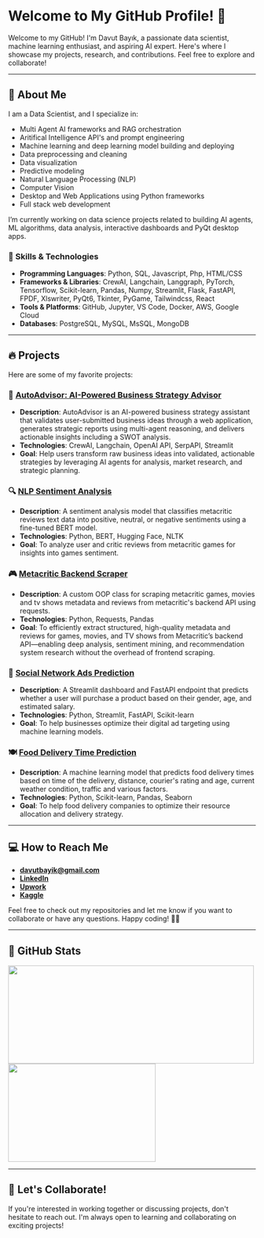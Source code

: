# Welcome to My GitHub Profile! 👋

Welcome to my GitHub! I'm Davut Bayık, a passionate data scientist, machine learning enthusiast, and aspiring AI expert. Here's where I showcase my projects, research, and contributions. Feel free to explore and collaborate!

---

## 🚀 About Me

I am a Data Scientist, and I specialize in:
- Multi Agent AI frameworks and RAG orchestration
- Aritifical Intelligence API's and prompt engineering
- Machine learning and deep learning model building and deploying
- Data preprocessing and cleaning
- Data visualization
- Predictive modeling
- Natural Language Processing (NLP)
- Computer Vision
- Desktop and Web Applications using Python frameworks
- Full stack web development

I’m currently working on data science projects related to building AI agents, ML algorithms, data analysis, interactive dashboards and PyQt desktop apps.

### 🔧 Skills & Technologies
- **Programming Languages**: Python, SQL, Javascript, Php, HTML/CSS
- **Frameworks & Libraries**: CrewAI, Langchain, Langgraph, PyTorch, Tensorflow, Scikit-learn, Pandas, Numpy, Streamlit, Flask, FastAPI, FPDF, Xlswriter, PyQt6, Tkinter, PyGame, Tailwindcss, React
- **Tools & Platforms**: GitHub, Jupyter, VS Code, Docker, AWS, Google Cloud
- **Databases**: PostgreSQL, MySQL, MsSQL, MongoDB

---

## 🔥 Projects

Here are some of my favorite projects:

### 🤖 [AutoAdvisor: AI-Powered Business Strategy Advisor](https://github.com/davutbayik/ai-business-strategy)
- **Description**: AutoAdvisor is an AI-powered business strategy assistant that validates user-submitted business ideas through a web application, generates strategic reports using multi-agent reasoning, and delivers actionable insights including a SWOT analysis.
- **Technologies**: CrewAI, Langchain, OpenAI API, SerpAPI, Streamlit
- **Goal**: Help users transform raw business ideas into validated, actionable strategies by leveraging AI agents for analysis, market research, and strategic planning.

### 🔍 [NLP Sentiment Analysis](https://github.com/davutbayik/metacritic-games-sentiment-analysis)
- **Description**: A sentiment analysis model that classifies metacritic reviews text data into positive, neutral, or negative sentiments using a fine-tuned BERT model.
- **Technologies**: Python, BERT, Hugging Face, NLTK
- **Goal**: To analyze user and critic reviews from metacritic games for insights into games sentiment.

### 🎮 [Metacritic Backend Scraper](https://github.com/davutbayik/metacritic-backend-scraper)
- **Description**: A custom OOP class for scraping metacritic games, movies and tv shows metadata and reviews from metacritic's backend API using requests.
- **Technologies**: Python, Requests, Pandas
- **Goal**: To efficiently extract structured, high-quality metadata and reviews for games, movies, and TV shows from Metacritic’s backend API—enabling deep analysis, sentiment mining, and recommendation system research without the overhead of frontend scraping.

### 🧠 [Social Network Ads Prediction](https://github.com/davutbayik/socialmedia-ads-purchase-prediction)
- **Description**: A Streamlit dashboard and FastAPI endpoint that predicts whether a user will purchase a product based on their gender, age, and estimated salary.
- **Technologies**: Python, Streamlit, FastAPI, Scikit-learn
- **Goal**: To help businesses optimize their digital ad targeting using machine learning models.

### 🍽️ [Food Delivery Time Prediction](https://github.com/davutbayik/food-delivery-time-prediction)
- **Description**: A machine learning model that predicts food delivery times based on time of the delivery, distance, courier's rating and age, current weather condition, traffic and various factors.
- **Technologies**: Python, Scikit-learn, Pandas, Seaborn
- **Goal**: To help food delivery companies to optimize their resource allocation and delivery strategy.

---

## 💻 How to Reach Me

- [**davutbayik@gmail.com**](mailto:davutbayik@gmail.com)
- [**LinkedIn**](https://www.linkedin.com/in/davutbayik/)
- [**Upwork**](https://www.upwork.com/freelancers/~01efaffd23e4bc0759)
- [**Kaggle**](https://www.kaggle.com/davutb)

Feel free to check out my repositories and let me know if you want to collaborate or have any questions. Happy coding! 👨‍💻

---

## 🌟 GitHub Stats

<a href="https://github.com/anuraghazra/github-readme-stats">
  <img height=200 width=500 align="center" src="https://github-readme-stats.vercel.app/api?username=davutbayik&show_icons=true&hide_title=true&count_private=true&hide=prs&theme=dracula" />
</a>
<a href="https://github.com/anuraghazra/github-readme-stats">
  <img height=200 width=300 align="center" src="https://github-readme-stats.vercel.app/api/top-langs/?username=davutbayik&layout=compact&count_private=true&theme=dracula" />
</a>

---

## 🚀 Let's Collaborate!

If you're interested in working together or discussing projects, don't hesitate to reach out. I'm always open to learning and collaborating on exciting projects!
